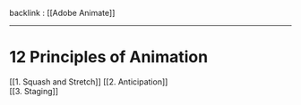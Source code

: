 backlink : [[Adobe Animate]]

---
# 12 Principles of Animation
[[1. Squash and Stretch]]
[[2. Anticipation]]		
[[3. Staging]]

